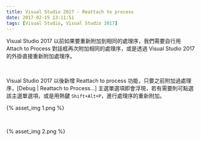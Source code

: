 ```yaml
---
title: Visual Studio 2017 - Reattach to process
date: 2017-02-15 13:11:51
tags: [Visual Studio, Visual Studio 2017]
---
```


Visual Studio 2017 以前如果要重新附加到相同的處理序，我們需要自行用 Attach to Process 對話框再次附加相同的處理序，或是透過 Visual Studio 2017 的外掛直接重新附加處理序。  

<!-- More -->

<br/>


Visual Studio 2017 以後新增 Reattach to process 功能，只要之前附加過處理序，[Debug | Reattach to Process...] 主選單選項即會浮現，若有需要則可點選該主選單選項，或是用熱鍵 `Shift+Alt+P`，進行處理序的重新附加。  

{% asset_img 1.png %}

<br/>


{% asset_img 2.png %}

<br/>
